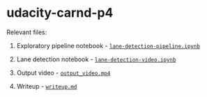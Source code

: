 # udacity-carnd-p4

Relevant files:

1. Exploratory pipeline notebook - [``lane-detection-pipeline.ipynb``](https://github.com/nlandjev/udacity-carnd-p4/blob/master/notebooks/lane-detection-pipeline.ipynb)

2. Lane detection notebook - [``lane-detection-video.ipynb``](https://github.com/nlandjev/udacity-carnd-p4/blob/master/notebooks/lane-detection-video.ipynb)

3. Output video - [``output_video.mp4``](https://github.com/nlandjev/udacity-carnd-p4/blob/master/output_video.mp4)

4. Writeup - [``writeup.md``](https://github.com/nlandjev/udacity-carnd-p4/blob/master/writeup.md)